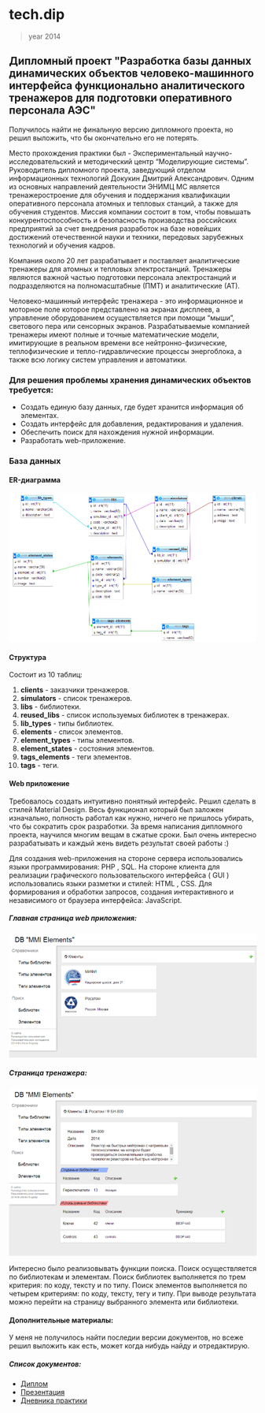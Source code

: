 # tech.dip
> year 2014
## Дипломный проект "Разработка базы данных динамических объектов человеко-машинного интерфейса функционально аналитического тренажеров для подготовки оперативного персонала АЭС"

Получилось найти не финальную версию дипломного проекта, но решил выложить, что бы окончательно его не потерять.

Место прохождения практики был - Экспериментальный научно-исследовательский и методический центр “Моделирующие системы”. Руководитель дипломного проекта, заведующий отделом информационных технологий Докукин Дмитрий Александрович. Одним из основных направлений деятельности ЭНИМЦ МС является тренажеростроение для обучения и поддержания квалификации оперативного персонала атомных и тепловых станций, а также для обучения студентов. Миссия компании состоит в том, чтобы повышать конкурентоспособность и безопасность производства российских предприятий за счет внедрения разработок на базе новейших достижений отечественной науки и техники, передовых зарубежных технологий и обучения кадров.

Компания около 20 лет разрабатывает и поставляет аналитические тренажеры для атомных и тепловых электростанций. 
Тренажеры являются важной частью подготовки персонала электростанций и подразделяются на полномасштабные (ПМТ) и аналитические (АТ). 

Человеко-машинный интерфейс тренажера - это информационное и моторное поле которое представлено на экранах дисплеев, а управление оборудованием осуществляется при помощи “мыши”, светового пера или сенсорных экранов.
Разрабатываемые компанией тренажеры имеют полные и точные математические модели, имитирующие в реальном времени все нейтронно-физические, теплофизические и тепло-гидравлические процессы энергоблока, а также всю логику систем управления и автоматики.

### Для решения проблемы хранения динамических объектов требуется:
* Создать единую базу данных, где будет хранится информация об элементах.
* Создать интерфейс для добавления, редактирования и удаления.
* Обеспечить поиск для нахождения нужной информации.
* Разработать web-приложение.

### База данных

#### ER-диаграмма

![ER диаграмма](https://github.com/LEV13/tech.dip/blob/master/files/erd.png)

#### Структура

Состоит из 10 таблиц:

1. **clients** - заказчики тренажеров.
2. **simulators** - список тренажеров.
3. **libs** - библиотеки.
4. **reused_libs** - список используемых библиотек в тренажерах.
5. **lib_types** - типы библиотек.
6. **elements** - список элементов.
7. **element_types** - типы элементов.
8. **element_states** - состояния элементов.
9. **tags_elements** - теги элементов.
10. **tags** - теги.

#### Web приложение

Требовалось создать интуитивно понятный интерфейс. Решил сделать в стилей Material Design. Весь функционал который был заложен изначально, полность работал как нужно, ничего не пришлось убирать, что бы сократить срок разработки. За время написания дипломного проекта, научился многим вещам в сжатые сроки. Был очень интересно разрабатывать и каждый жень видеть результат своей работы :)

Для создания web-приложения на стороне сервера использовались языки программирования: PHP , SQL. 
На стороне клиента для реализации графического пользовательского интерфейса  ( GUI ) использовались языки разметки и стилей: HTML , CSS. Для формирования и обработки запросов, создания интерактивного и независимого от браузера интерфейса: JavaScript.


##### Главная страница web приложения:

![Home page](https://github.com/LEV13/tech.dip/blob/master/files/home_page.png)

##### Страница тренажера:

![Simul_page](https://github.com/LEV13/tech.dip/blob/master/files/simul_page.png)

Интересно было реализовывать функции поиска. Поиск осуществляется по библиотекам и элементам. Поиск библиотек выполняется по трем критерия: по коду, тексту и по типу. Поиск элементов выполняется по четырем критериям: по коду, тексту, тегу и типу. При выводе результата можно перейти на страницу выбранного элемента или библиотеки.

#### Дополнительные материалы:

У меня не получилось найти последии версии документов, но всеже решил выложить как есть, может когда нибудь найду и отредактирую.

##### Список документов:

* [Диплом](https://github.com/LEV13/tech.dip/blob/master/files/%D0%94%D0%B8%D0%BF%D0%BB%D0%BE%D0%BC.docx)
* [Презентация](https://github.com/LEV13/tech.dip/blob/master/files/%D0%9F%D1%80%D0%B5%D0%B7%D0%B5%D0%BD%D1%82%D0%B0%D1%86%D0%B8%D1%8F.pptx)
* [Дневника практики](https://github.com/LEV13/tech.dip/blob/master/files/%D0%94%D0%BD%D0%B5%D0%B2%D0%BD%D0%B8%D0%BA%20%D0%BF%D1%80%D0%B0%D0%BA%D1%82%D0%B8%D0%BA%D0%B8.doc)



